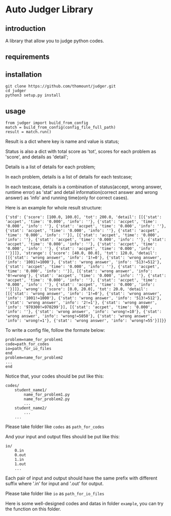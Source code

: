 # Auto Judger Library

## introduction

A library that allow you to judge python codes.

## requirements

## installation

	git clone https://github.com/thomount/judger.git
	cd judger
	python3 setup.py install

## usage

	from judger import build_from_config
	match = build_from_config(config_file_full_path)
	result = match.run()

Result is a dict where key is name and value is status;

Status is also a dict with total score as 'tot', scores for each problem as 'score', and details as 'detail';

Details is a list of details for each problem;

In each problem, details is a list of details for each testcase;

In each testcase, details is a combination of status(accept, wrong answer, runtime error) as 'stat' and detail information(correct answer and wrong answer) as 'info' and running time(only for correct cases).

Here is an example for whole result structure:

	{'std': {'score': [100.0, 100.0], 'tot': 200.0, 'detail': [[{'stat': 'accpet', 'time': '0.000', 'info': ''}, {'stat': 'accpet', 'time': '0.000', 'info': ''}, {'stat': 'accpet', 'time': '0.000', 'info': ''}, {'stat': 'accpet', 'time': '0.000', 'info': ''}, {'stat': 'accpet', 'time': '0.000', 'info': ''}], [{'stat': 'accpet', 'time': '0.000', 'info': ''}, {'stat': 'accpet', 'time': '0.000', 'info': ''}, {'stat': 'accpet', 'time': '0.000', 'info': ''}, {'stat': 'accpet', 'time': '0.000', 'info': ''}, {'stat': 'accpet', 'time': '0.000', 'info': ''}]]}, 'strange': {'score': [40.0, 80.0], 'tot': 120.0, 'detail': [[{'stat': 'wrong answer', 'info': '1!=0'}, {'stat': 'wrong answer', 'info': '1001!=1000'}, {'stat': 'wrong answer', 'info': '513!=512'}, {'stat': 'accpet', 'time': '0.000', 'info': ''}, {'stat': 'accpet', 'time': '0.000', 'info': ''}], [{'stat': 'wrong answer', 'info': '0!=wrong'}, {'stat': 'accpet', 'time': '0.000', 'info': ''}, {'stat': 'accpet', 'time': '0.000', 'info': ''}, {'stat': 'accpet', 'time': '0.000', 'info': ''}, {'stat': 'accpet', 'time': '0.000', 'info': ''}]]}, 'wrong': {'score': [0.0, 20.0], 'tot': 20.0, 'detail': [[{'stat': 'wrong answer', 'info': '1!=0'}, {'stat': 'wrong answer', 'info': '1001!=1000'}, {'stat': 'wrong answer', 'info': '513!=512'}, {'stat': 'wrong answer', 'info': '2!=1'}, {'stat': 'wrong answer', 'info': '970300!=970299'}], [{'stat': 'accpet', 'time': '0.000', 'info': ''}, {'stat': 'wrong answer', 'info': 'wrong!=10'}, {'stat': 'wrong answer', 'info': 'wrong!=5050'}, {'stat': 'wrong answer', 'info': 'wrong!=1'}, {'stat': 'wrong answer', 'info': 'wrong!=55'}]]}}

To write a config file, follow the formate below:

	problem=name_for_problem1
	code=path_for_codes
	io=path_for_io_files
	end
	problem=name_for_problem2
	...
	end

Notice that, your codes should be put like this:

	codes/
		student_name1/
			name_for_problem1.py
			name_for_problem2.py
			...
		student_name2/
			...
		...

Please take folder like ```codes``` as ```path_for_codes```

And your input and output files should be put like this:
	
	io/
		0.in
		0.out
		1.in
		1.out
		...

Each pair of input and output should have the same prefix with different suffix where '.in' for input and '.out' for output.

Please take folder like ```io``` as ```path_for_io_files```

Here is some well-designed codes and datas in folder ```example```, you can try the function on this folder.

